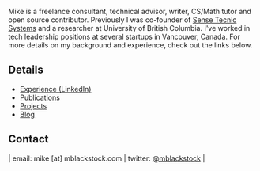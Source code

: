 
Mike is a freelance consultant, technical advisor, writer, CS/Math tutor and open source contributor.  Previously I was co-founder of [Sense Tecnic Systems](http://www.sensetecnic.com) and a researcher at University of British Columbia.  I've worked in tech leadership positions at several startups in Vancouver, Canada.  For more details on my background and experience, check out the links below.

## Details
* [Experience (LinkedIn)](https://www.linkedin.com/in/mblackstock/)
* [Publications](/publications)
* [Projects](/projects)
* [Blog](/blog)

## Contact

| email: mike [at] mblackstock.com | twitter: [@mblackstock](https://twitter.com/mblackstock) |
